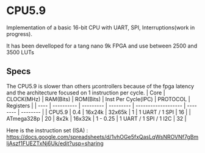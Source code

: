# CPU5.9
Implementation of a basic 16-bit CPU with UART, SPI, Interruptions(work in progress).

It has been develloped for a tang nano 9k FPGA and use between 2500 and 3500 LUTs

## Specs
The CPU5.9 is slower than others µcontrollers because of the fpga latency and the architecture focused on 1 instruction per cycle.
| Core | CLOCK(MHz) | RAM(Bits) | ROM(Bits) | Inst Per Cycle(IPC) | PROTOCOL | Registers |
| ---- | ---------- | --------- | --------- | ------------------- | -------- | -------- |
| CPU5.9 | 0.4 | 16x24k | 32x65k | 1 | 1 UART / 1 SPI | 16 |
| ATmega328p | 20 | 8x2k | 16x32k | 1 - 0.25 | 1 UART / 1 SPI / 1 I2C | 32 |

Here is the instruction set (ISA) : https://docs.google.com/spreadsheets/d/1vhOGe5fxQasLqWsNROVNf7gBmljAszf1FUEZTxNj6Uk/edit?usp=sharing
